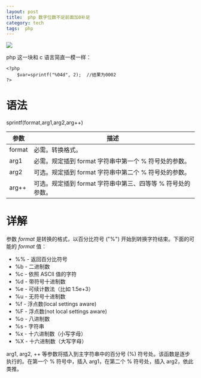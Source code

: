 ```yaml
---
layout: post
title:  php 数字位数不足前面加0补足
category: tech
tags:  php
---
```

![](https://cdn.kelu.org/blog/tags/php.jpg)

php 这一块和 c 语言简直一模一样：

	<?php   
	    $var=sprintf("%04d", 2);  //结果为0002     
	?>

# 语法

sprintf(format,arg1,arg2,arg++)

| 参数 | 描述 |
|--|--|
| format | 必需。转换格式。 |
| arg1 | 必需。规定插到 format 字符串中第一个 % 符号处的参数。 |
| arg2 | 可选。规定插到 format 字符串中第二个 % 符号处的参数。 |
| arg++ | 可选。规定插到 format 字符串中第三、四等等 % 符号处的参数。 |

# 详解

参数 _format_ 是转换的格式，以百分比符号 ("%") 开始到转换字符结束。下面的可能的 _format_ 值：

*   %% - 返回百分比符号
*   %b - 二进制数
*   %c - 依照 ASCII 值的字符
*   %d - 带符号十进制数
*   %e - 可续计数法（比如 1.5e+3）
*   %u - 无符号十进制数
*   %f - 浮点数(local settings aware)
*   %F - 浮点数(not local settings aware)
*   %o - 八进制数
*   %s - 字符串
*   %x - 十六进制数（小写字母）
*   %X - 十六进制数（大写字母）

arg1, arg2, ++ 等参数将插入到主字符串中的百分号 (%) 符号处。该函数是逐步执行的。在第一个 % 符号中，插入 arg1，在第二个 % 符号处，插入 arg2，依此类推。
